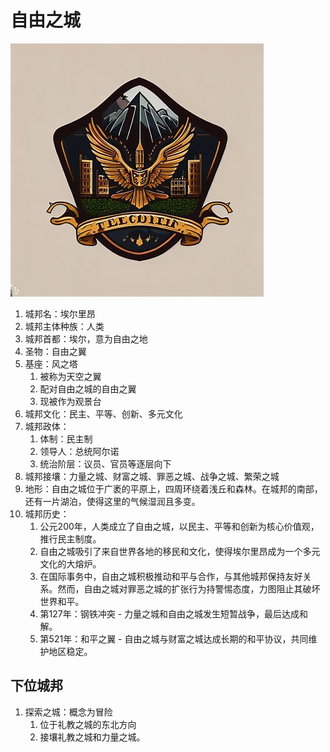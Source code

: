 # 自由之城

![1681502251095](../../图片/1681502251095.png)

1. 城邦名：埃尔里昂
2. 城邦主体种族：人类
3. 城邦首都：埃尔，意为自由之地
4. 圣物：自由之翼
5. 基座：风之塔
   1. 被称为天空之翼
   2. 配对自由之城的自由之翼
   3. 现被作为观景台
6. 城邦文化：民主、平等、创新、多元文化
7. 城邦政体：
   1. 体制：民主制
   2. 领导人：总统阿尔诺
   3. 统治阶层：议员、官员等逐层向下
8. 城邦接壤：力量之城、财富之城、罪恶之城、战争之城、繁荣之城
9. 地形：自由之城位于广袤的平原上，四周环绕着浅丘和森林。在城邦的南部，还有一片湖泊，使得这里的气候湿润且多变。
10. 城邦历史：
    1. 公元200年，人类成立了自由之城，以民主、平等和创新为核心价值观，推行民主制度。
    2. 自由之城吸引了来自世界各地的移民和文化，使得埃尔里昂成为一个多元文化的大熔炉。
    3. 在国际事务中，自由之城积极推动和平与合作，与其他城邦保持友好关系。然而，自由之城对罪恶之城的扩张行为持警惕态度，力图阻止其破坏世界和平。
    4. 第127年：钢铁冲突 - 力量之城和自由之城发生短暂战争，最后达成和解。
    5. 第521年：和平之翼 - 自由之城与财富之城达成长期的和平协议，共同维护地区稳定。

## 下位城邦

1. 探索之城：概念为冒险
   1. 位于礼教之城的东北方向
   2. 接壤礼教之城和力量之城。